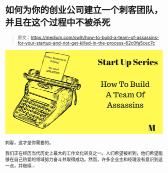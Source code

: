 # 如何为你的创业公司建立一个刺客团队，并且在这个过程中不被杀死

> 原文：<https://medium.com/swlh/how-to-build-a-team-of-assassins-for-your-startup-and-not-get-killed-in-the-process-62c0fa5cec7c>

![](img/4f0a6f7a8bd72690a4f987eaa9602e1c.png)

刺客，这才是你需要的。

我们正在经历当代历史上最大的工作文化转变之一。人们希望被听到，他们希望能够在自己热爱的领域努力奋斗并取得成功。然而，许多企业主和经理没有意识到这一点，并继续…